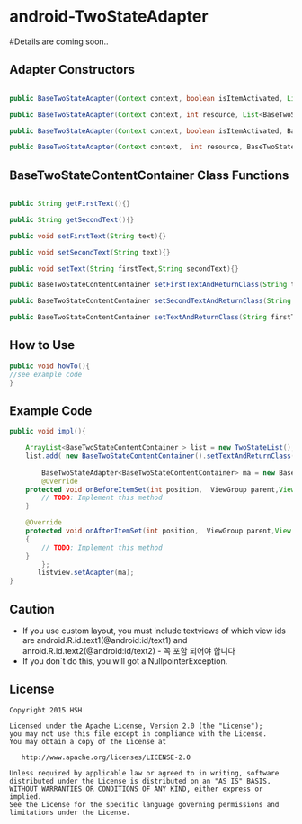 # android-TwoStateAdapter

#Details are coming soon..

## Adapter Constructors

```java

public BaseTwoStateAdapter(Context context, boolean isItemActivated, List<BaseTwoStateContentContainer> objects) {}

public BaseTwoStateAdapter(Context context, int resource, List<BaseTwoStateContentContainer> objects) {}

public BaseTwoStateAdapter(Context context, boolean isItemActivated, BaseTwoStateContentContainer[] objects) {}

public BaseTwoStateAdapter(Context context,  int resource, BaseTwoStateContentContainer[] objects) {}

```

## BaseTwoStateContentContainer Class Functions

```java

public String getFirstText(){}

public String getSecondText(){}

public void setFirstText(String text){}

public void setSecondText(String text){}

public void setText(String firstText,String secondText){}

public BaseTwoStateContentContainer setFirstTextAndReturnClass(String text){}

public BaseTwoStateContentContainer setSecondTextAndReturnClass(String text){}

public BaseTwoStateContentContainer setTextAndReturnClass(String firstText,String secondText){}

```

## How to Use

```java
public void howTo(){
//see example code
}
```

## Example Code

```java
public void impl(){

	ArrayList<BaseTwoStateContentContainer > list = new TwoStateList();
	list.add( new BaseTwoStateContentContainer().setTextAndReturnClass("upper text", "lower text"));
	
	    BaseTwoStateAdapter<BaseTwoStateContentContainer> ma = new BaseTwoStateAdapter<BaseTwoStateContentContainer>(mContext,false,list){
	    @Override
	protected void onBeforeItemSet(int position,  ViewGroup parent,View returnableParentView,TextView firstTextView,TextView secondTextView,BaseTwoStateContentContainer baseTwoStateContentContainer)	{
		// TODO: Implement this method
	}

	@Override
	protected void onAfterItemSet(int position,  ViewGroup parent,View returnableParentView,TextView firstTextView,TextView secondTextView,BaseTwoStateContentContainer baseTwoStateContentContainer)
	{
		// TODO: Implement this method
	}
	    };
	   listview.setAdapter(ma);
}
```

## Caution
 + If you use custom layout, you must include textviews of which view ids are android.R.id.text1(@android:id/text1) and anroid.R.id.text2(@android:id/text2) - 꼭 포함 되어야 합니다
 + If you don`t do this, you will got a NullpointerException.


## License 

    Copyright 2015 HSH

    Licensed under the Apache License, Version 2.0 (the "License");
    you may not use this file except in compliance with the License.
    You may obtain a copy of the License at

       http://www.apache.org/licenses/LICENSE-2.0

    Unless required by applicable law or agreed to in writing, software
    distributed under the License is distributed on an "AS IS" BASIS,
    WITHOUT WARRANTIES OR CONDITIONS OF ANY KIND, either express or implied.
    See the License for the specific language governing permissions and
    limitations under the License.

